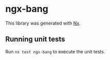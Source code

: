 # ngx-bang

This library was generated with [Nx](https://nx.dev).

## Running unit tests

Run `nx test ngx-bang` to execute the unit tests.
